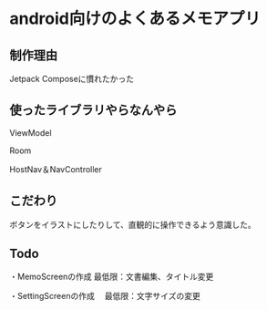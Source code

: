 # android向けのよくあるメモアプリ

## 制作理由
Jetpack Composeに慣れたかった
## 使ったライブラリやらなんやら
ViewModel 

Room

HostNav＆NavController

## こだわり
ボタンをイラストにしたりして、直観的に操作できるよう意識した。
## Todo
・MemoScreenの作成
  最低限：文書編集、タイトル変更

・SettingScreenの作成
　最低限：文字サイズの変更
